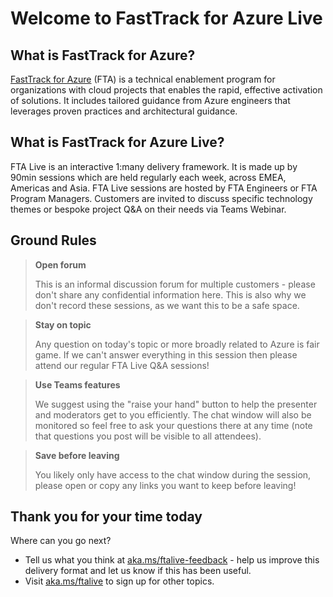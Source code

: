 # Welcome to FastTrack for Azure Live

## What is FastTrack for Azure?

[FastTrack for Azure](https://aka.ms/fta) (FTA) is a technical enablement program for organizations with cloud projects that enables the rapid, effective activation of solutions. It includes tailored guidance from Azure engineers that leverages proven practices and architectural guidance.

## What is FastTrack for Azure Live?

FTA Live is an interactive 1:many delivery framework. It is made up by 90min sessions which are held regularly each week, across EMEA, Americas and Asia. FTA Live sessions are hosted by FTA Engineers or FTA Program Managers. Customers are invited to discuss specific technology themes or bespoke project Q&A on their needs via Teams Webinar.

## Ground Rules

> **Open forum**
>
> This is an informal discussion forum for multiple customers - please don't share any confidential information here. This is also why we don't record these sessions, as we want this to be a safe space.

> **Stay on topic**
>
> Any question on today's topic or more broadly related to Azure is fair game. If we can't answer everything in this session then please attend our regular FTA Live Q&A sessions!

> **Use Teams features**
>
> We suggest using the "raise your hand" button to help the presenter and moderators get to you efficiently. The chat window will also be monitored so feel free to ask your questions there at any time (note that questions you post will be visible to all attendees).

> **Save before leaving**
>
> You likely only have access to the chat window during the session, please open or copy any links you want to keep before leaving!

## Thank you for your time today

Where can you go next?

- Tell us what you think at [aka.ms/ftalive-feedback](https://aka.ms/ftalive-feedback) - help us improve this delivery format and let us know if this has been useful.
- Visit [aka.ms/ftalive](https://aka.ms/ftalive) to sign up for other topics.

